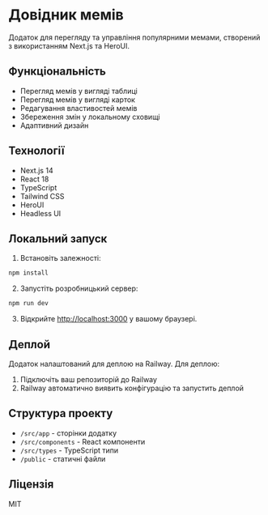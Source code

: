 # Довідник мемів

Додаток для перегляду та управління популярними мемами, створений з використанням Next.js та HeroUI.

## Функціональність

- Перегляд мемів у вигляді таблиці
- Перегляд мемів у вигляді карток
- Редагування властивостей мемів
- Збереження змін у локальному сховищі
- Адаптивний дизайн

## Технології

- Next.js 14
- React 18
- TypeScript
- Tailwind CSS
- HeroUI
- Headless UI

## Локальний запуск

1. Встановіть залежності:
```bash
npm install
```

2. Запустіть розробницький сервер:
```bash
npm run dev
```

3. Відкрийте [http://localhost:3000](http://localhost:3000) у вашому браузері.

## Деплой

Додаток налаштований для деплою на Railway. Для деплою:

1. Підключіть ваш репозиторій до Railway
2. Railway автоматично виявить конфігурацію та запустить деплой

## Структура проекту

- `/src/app` - сторінки додатку
- `/src/components` - React компоненти
- `/src/types` - TypeScript типи
- `/public` - статичні файли

## Ліцензія

MIT 